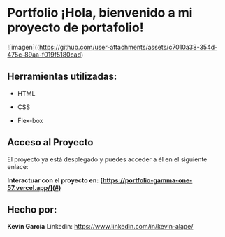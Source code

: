 # Portfolio ¡Hola, bienvenido a mi proyecto de portafolio!

![imagen]((https://github.com/user-attachments/assets/c7010a38-354d-475c-89aa-f019f5180cad)

## Herramientas utilizadas:
* HTML

* CSS

* Flex-box

## Acceso al Proyecto

El proyecto ya está desplegado y puedes acceder a él en el siguiente enlace:

**Interactuar con el proyecto en:**  **[https://portfolio-gamma-one-57.vercel.app/](#)**

## Hecho por: 
**Kevin García** Linkedin: https://www.linkedin.com/in/kevin-alape/
